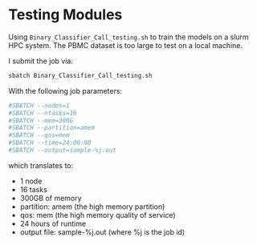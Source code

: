 # Testing Modules

Using `Binary_Classifier_Call_testing.sh` to train the models on a slurm HPC system.
The PBMC dataset is too large to test on a local machine.

I submit the job via:
```bash
sbatch Binary_Classifier_Call_testing.sh
```

With the following job parameters:
```bash
#SBATCH --nodes=1
#SBATCH --ntasks=16
#SBATCH --mem=300G
#SBATCH --partition=amem
#SBATCH --qos=mem
#SBATCH --time=24:00:00
#SBATCH --output=sample-%j.out
```
which translates to:
- 1 node
- 16 tasks
- 300GB of memory
- partition: amem (the high memory partition)
- qos: mem (the high memory quality of service)
- 24 hours of runtime
- output file: sample-%j.out (where %j is the job id)
